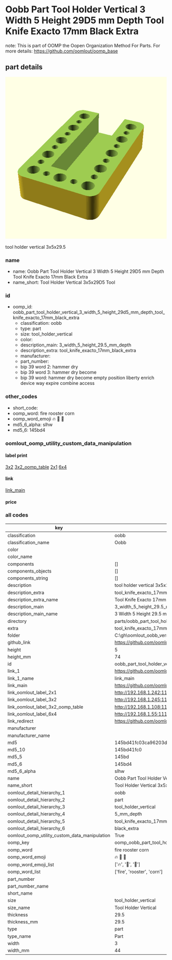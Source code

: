 # Oobb Part Tool Holder Vertical 3 Width 5 Height 29D5 mm Depth Tool Knife Exacto 17mm Black Extra  

note: This is part of OOMP the Oopen Organization Method For Parts. For more details: https://github.com/oomlout/oomp_base

##  part details
  

[![](3dpr.png)](3dpr.png)

tool holder vertical 3x5x29.5



### name
* name: Oobb Part Tool Holder Vertical 3 Width 5 Height 29D5 mm Depth Tool Knife Exacto 17mm Black Extra
* name_short: Tool Holder Vertical 3x5x29D5 Tool
### id
* oomp_id: oobb_part_tool_holder_vertical_3_width_5_height_29d5_mm_depth_tool_knife_exacto_17mm_black_extra
  * classification: oobb
  * type: part
  * size: tool_holder_vertical
  * color: 
  * description_main: 3_width_5_height_29.5_mm_depth
  * description_extra: tool_knife_exacto_17mm_black_extra
  * manufacturer: 
  * part_number: 
  * bip 39 word 2: hammer dry
  * bip 39 word 3: hammer dry become
  * bip 39 word: hammer dry become empty position liberty enrich device way expire combine access

### other_codes
* short_code: 
* oomp_word: fire rooster corn
* oomp_word_emoji :fire: :rooster: :corn:
* md5_6_alpha: slhw
* md5_6: 145bd4






### oomlout_oomp_utility_custom_data_manipulation
#### label print
[3x2](http://192.168.1.245:1112/?label=oomp%20slhw)
[3x2_oomp_table](http://192.168.1.108:1112/?label=oomp%20slhw)
[2x1](http://192.168.1.242:1112/?label=oomp%20slhw)
[6x4](http://192.168.1.55:1112/?label=oomp%20slhw)    

#### link

[link_main](https://github.com/oomlout/oomlout_oobb_version_4_generated_parts/tree/main/navigation_oomp/oobb/part/tool_holder_vertical/3_width_5_height_29.5_mm_depth/tool_knife_exacto_17mm_black_extra/part)                              

#### price







### all codes 
| key | value |  
| --- | --- |  
| classification | oobb |  
| classification_name | Oobb |  
| color |  |  
| color_name |  |  
| components | [] |  
| components_objects | [] |  
| components_string | [] |  
| description | tool holder vertical 3x5x29.5 |  
| description_extra | tool_knife_exacto_17mm_black_extra |  
| description_extra_name | Tool Knife Exacto 17mm Black Extra |  
| description_main | 3_width_5_height_29.5_mm_depth |  
| description_main_name | 3 Width 5 Height 29.5 mm Depth |  
| directory | parts/oobb_part_tool_holder_vertical_3_width_5_height_29d5_mm_depth_tool_knife_exacto_17mm_black_extra |  
| extra | tool_knife_exacto_17mm_black |  
| folder | C:\gh\oomlout_oobb_version_4_generated_parts\parts\oobb_part_tool_holder_vertical_3_width_5_height_29d5_mm_depth_tool_knife_exacto_17mm_black_extra |  
| github_link | https://github.com/oomlout/oomlout_oomp_part_src/tree/main/parts/oobb_part_tool_holder_vertical_3_width_5_height_29d5_mm_depth_tool_knife_exacto_17mm_black_extra |  
| height | 5 |  
| height_mm | 74 |  
| id | oobb_part_tool_holder_vertical_3_width_5_height_29d5_mm_depth_tool_knife_exacto_17mm_black_extra |  
| link_1 | https://github.com/oomlout/oomlout_oobb_version_4_generated_parts/tree/main/navigation_oomp/oobb/part/tool_holder_vertical/3_width_5_height_29.5_mm_depth/tool_knife_exacto_17mm_black_extra/part |  
| link_1_name | link_main |  
| link_main | https://github.com/oomlout/oomlout_oobb_version_4_generated_parts/tree/main/navigation_oomp/oobb/part/tool_holder_vertical/3_width_5_height_29.5_mm_depth/tool_knife_exacto_17mm_black_extra/part |  
| link_oomlout_label_2x1 | http://192.168.1.242:1112/?label=oomp%20slhw |  
| link_oomlout_label_3x2 | http://192.168.1.245:1112/?label=oomp%20slhw |  
| link_oomlout_label_3x2_oomp_table | http://192.168.1.108:1112/?label=oomp%20slhw |  
| link_oomlout_label_6x4 | http://192.168.1.55:1112/?label=oomp%20slhw |  
| link_redirect | https://github.com/oomlout/oomlout_oobb_version_4_generated_parts/tree/main/parts/oobb_tool_holder_vertical_03_05_29d5_ex_tool_knife_exacto_17mm_black |  
| manufacturer |  |  
| manufacturer_name |  |  
| md5 | 145bd41fc03ca96203d4349227d0eb44 |  
| md5_10 | 145bd41fc0 |  
| md5_5 | 145bd |  
| md5_6 | 145bd4 |  
| md5_6_alpha | slhw |  
| name | Oobb Part Tool Holder Vertical 3 Width 5 Height 29D5 mm Depth Tool Knife Exacto 17mm Black Extra |  
| name_short | Tool Holder Vertical 3x5x29D5 Tool |  
| oomlout_detail_hierarchy_1 | oobb |  
| oomlout_detail_hierarchy_2 | part |  
| oomlout_detail_hierarchy_3 | tool_holder_vertical |  
| oomlout_detail_hierarchy_4 | 5_mm_depth |  
| oomlout_detail_hierarchy_5 | tool_knife_exacto_17mm |  
| oomlout_detail_hierarchy_6 | black_extra |  
| oomlout_oomp_utility_custom_data_manipulation | True |  
| oomp_key | oomp_oobb_part_tool_holder_vertical_3_width_5_height_29d5_mm_depth_tool_knife_exacto_17mm_black_extra |  
| oomp_word | fire rooster corn |  
| oomp_word_emoji | :fire: :rooster: :corn: |  
| oomp_word_emoji_list | [':fire:', ':rooster:', ':corn:'] |  
| oomp_word_list | ['fire', 'rooster', 'corn'] |  
| part_number |  |  
| part_number_name |  |  
| short_name |  |  
| size | tool_holder_vertical |  
| size_name | Tool Holder Vertical |  
| thickness | 29.5 |  
| thickness_mm | 29.5 |  
| type | part |  
| type_name | Part |  
| width | 3 |  
| width_mm | 44 |  
